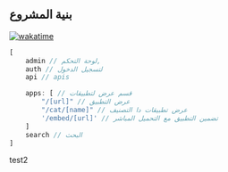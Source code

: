 ##  بنية المشروع

[![wakatime](https://wakatime.com/badge/user/072c627c-9cc6-44e6-97fd-a995babcd472/project/2b3db4e4-dcdc-4d93-8d21-039a5108f7c7.svg)](https://wakatime.com/badge/user/072c627c-9cc6-44e6-97fd-a995babcd472/project/2b3db4e4-dcdc-4d93-8d21-039a5108f7c7)

```js
[
    admin // لوحة التحكم,
    auth // لتسجيل الدخول 
    api // apis 

    apps: [ // قسم عرض لتطبيقات 
        "/[url]" // عرض التطبيق
        "/cat/[name]" // عرض تطبيقات دا التصنيف
        '/embed/[url]' // تضمين التطبيق مع التحميل المباشر
    ]
    search // البحث 
]
```
 
test2
